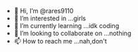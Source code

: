 - 👋 Hi, I’m @rares9110
- 👀 I’m interested in ...girls
- 🌱 I’m currently learning ...idk coding
- 💞️ I’m looking to collaborate on ...nothing
- 📫 How to reach me ...nah,don't

<!---
rares9110/rares9110 is a ✨ special ✨ repository because its `README.md` (this file) appears on your GitHub profile.
You can click the Preview link to take a look at your changes.
--->
